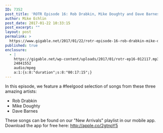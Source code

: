 ```yaml
---
ID: 7352
post_title: 'ROTR Episode 16: Rob Drabkin, Mike Doughty and Dave Barnes'
author: Mike Echlin
post_date: 2017-01-22 10:33:15
post_excerpt: ""
layout: post
permalink: >
  https://www.gigable.net/2017/01/22/rotr-episode-16-rob-drabkin-mike-doughty-dave-barnes/
published: true
enclosure:
  - |
    https://gigable.net/wp-content/uploads/2017/01/rotr-ep16-012117.mp3
    24841552
    audio/mpeg
    a:1:{s:8:"duration";s:8:"00:17:15";}
---
```

In this episode, we feature a #feelgood selection of songs from these three amazing artists:
<ul>
 	<li>Rob Drabkin</li>
 	<li>Mike Doughty</li>
 	<li>Dave Barnes</li>
</ul>
These songs can be found on our "New Arrivals" playlist in our mobile app. Download the app for free here: <a href="http://apple.co/2gtnpY5">http://apple.co/2gtnpY5</a>